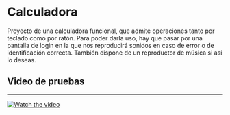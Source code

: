 # Calculadora

Proyecto de una calculadora funcional, que admite operaciones tanto por teclado como por ratón. Para poder darla uso, hay que pasar por una pantalla de login en la que nos reproducirá sonidos en caso de error o de identificación correcta. También dispone de un reproductor de música si así lo deseas.

## Video de pruebas

---
[![Watch the video](https://i.postimg.cc/DmkjgrJ0/image.png)](https://youtu.be/wC6-CwPsjm8)

